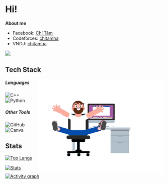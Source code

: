 # Hi!

**About me**
- Facebook: [Chí Tâm](https://www.facebook.com/chitamha02092007)
- Codeforces: [chitamha](https://codeforces.com/profile/chitamha)
- VNOJ: [chitamha](https://oj.vnoi.info/user/chitamha)

![](https://komarev.com/ghpvc/?username=chitamha)

##  Tech Stack
<img align="right" alt="GIF" src="Coder.gif"/>

##### Languages
![C++](https://img.shields.io/badge/c++-%2300599C.svg?style=for-the-badge&logo=c%2B%2B&logoColor=white)
![Python](https://img.shields.io/badge/python-3670A0?style=for-the-badge&logo=python&logoColor=ffdd54)

##### Other Tools
![GitHub](https://img.shields.io/badge/GitHub-100000?style=for-the-badge&logo=github&logoColor=white)
![Canva](https://img.shields.io/badge/Canva-%2300C4CC.svg?style=for-the-badge&logo=Canva&logoColor=white)

## Stats
[![Top Langs](https://github-readme-stats.vercel.app/api/top-langs/?username=chitamha&theme=dark&hide_border=true)](https://github.com/chitamha)

[![Stats](https://github-readme-stats.vercel.app/api?username=chitamha&custom_title=Overall&show_icons=true&theme=dark&hide_rank=true&hide_border=true&count_private=true)](https://github.com/chitamha)
[![Activity graph](https://github-readme-activity-graph.vercel.app/graph?username=chitamha&custom_title=Activty&theme=github-compact&hide_border=true)](https://github.com/chitamha)
